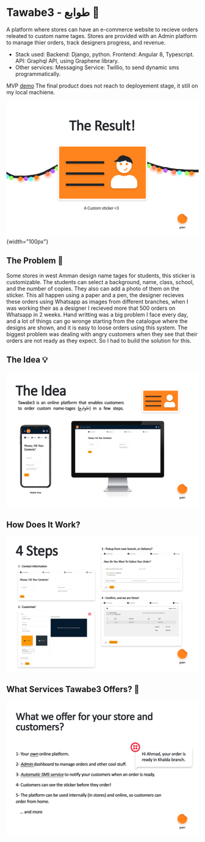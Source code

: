 # Tawabe3 - طوابع :art:
A platform where stores can have an e-commerce website to recieve orders releated to custom name tages. Stores are provided with an Admin platform to manage thier orders, track designers progress, and revenue.

- Stack used:
  Backend: Django, python.
  Frontend: Angular 8, Typescript.
  API: Graphql API, using Graphene library.
- Other services:
  Messaging Service: Twillio, to send dynamic sms programmatically.

MVP [demo](https://nameless-coast-52919.herokuapp.com/en/order)
The final product does not reach to deployement stage, it still on my local machiene. 

![sticker](https://github.com/mahdyhamad/Tawabe3-overview/blob/main/4.jpg){width="100px"}

## The Problem :triangular_flag_on_post:

Some stores in west Amman design name tages for students, this sticker is customizable. The students can select a background, name, class, school, and the number of copies. They also can add a photo of them on the sticker. This all happen using a paper and a pen, the designer recieves these orders using Whatsapp as images from different branches, when I was working their as a designer I recieved more that 500 orders on Whatsapp in 2 weeks. Hand writting was a big problem I face every day, and a lot of things can go wronge starting from the catalogue where the designs are shown, and it is easy to loose orders using this system. The biggest problem was dealing with angry customers when they see that their orders are not ready as they expect. So I had to build the solution for this.

## The Idea :bulb:

![The Idea](https://github.com/mahdyhamad/Tawabe3-overview/blob/main/2.jpg)

## How Does It Work?
![Steps](https://github.com/mahdyhamad/Tawabe3-overview/blob/main/3.jpg)

## What Services Tawabe3 Offers? :gem:
![Services](https://github.com/mahdyhamad/Tawabe3-overview/blob/main/5.jpg)
